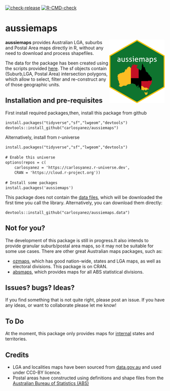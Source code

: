 <!-- badges: start -->
[![check-release](https://github.com/carlosyanez/aussiemaps/workflows/check-release/badge.svg)](https://github.com/carlosyanez/aussiemaps/actions)
[![R-CMD-check](https://github.com/carlosyanez/aussiemaps/workflows/R-CMD-check/badge.svg)](https://github.com/carlosyanez/aussiemaps/actions)
<!-- badges: end -->

aussiemaps
================

<img src="https://github.com/carlosyanez/aussiemaps/raw/master/img/hexSticker.png" width = "175" height = "200" align="right" />

**aussiemaps** provides Australian LGA, suburbs and Postal Area maps
directly in R, without any need to download and process shapefiles.

The data for the package has been created using the scripts provided
[here](https://github.com/carlosyanez/Australian_Polygons). The sf
objects contain (Suburb,LGA, Postal Area) intersection polygons, which
allow to select, filter and re-construct any of those geographic units.

## Installation and pre-requisites

First install required packages,then, install this package from github

```
install.packages("tidyverse","sf","lwgeom","devtools")
devtools::install_github("carlosyanez/aussiemaps")
```
Alternatively, install from r-universe

```
install.packages("tidyverse","sf","lwgeom","devtools")

# Enable this universe
options(repos = c(
    carlosyanez = 'https://carlosyanez.r-universe.dev',
    CRAN = 'https://cloud.r-project.org'))

# Install some packages
install.packages('aussiemaps')

```

This package does not contain the [data files](https://github.com/carlosyanez/aussiemaps.data), which will be downloaded the first time you call the library. Alternatively, you can download them directly:

```
devtools::install_github("carlosyanez/aussiemaps.data")

```


## Not for you?

The development of this package is still in progress.It also intends to
provide granular suburb/postal area maps, so it may not be suitable for
some use cases. There are other great Australian maps packages, such as:

-   [ozmaps](https://mdsumner.github.io/ozmaps/), which has good
    nation-wide, states and LGA maps, as well as electoral divisions.
    This package is on CRAN.
-   [absmaps](https://github.com/wfmackey/absmaps), which provides maps
    for all ABS statistical divisions.

## Issues? bugs? Ideas?

If you find something that is not quite right, please post an issue. If
you have any ideas, or want to collaborate please let me know!

## To Do

At the moment, this package only provides maps for
[internal](https://en.wikipedia.org/wiki/States_and_territories_of_Australia)
states and territories.

## Credits

-   LGA and localities maps have been sourced from
    [data.gov.au](htttp:///data.gov.au) and used under CC0-BY licence.
-   Postal areas have constructed using definitions and shape files from
    the [Australian Bureau of Statistics (ABS)](https://www.abs.gov.au/)
